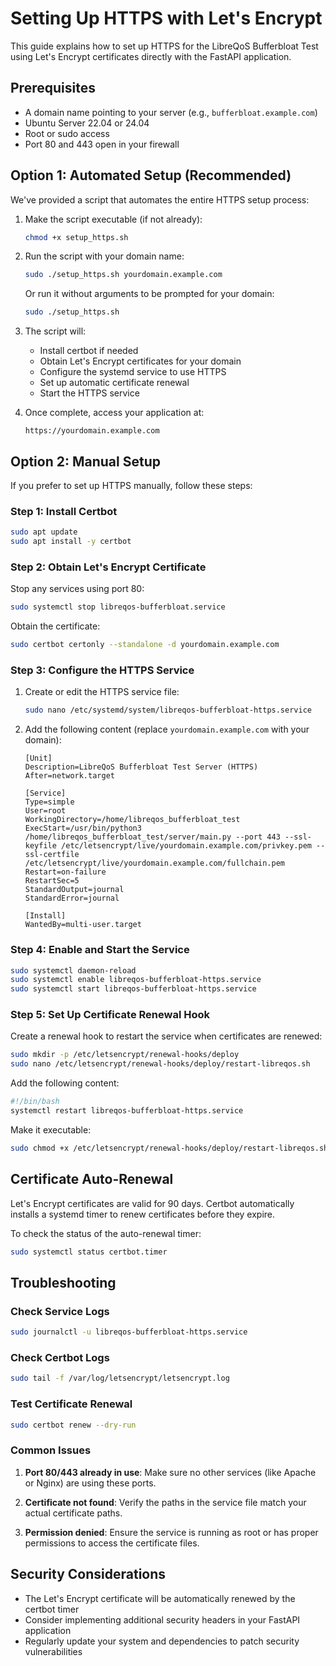 # Setting Up HTTPS with Let's Encrypt

This guide explains how to set up HTTPS for the LibreQoS Bufferbloat Test using Let's Encrypt certificates directly with the FastAPI application.

## Prerequisites

- A domain name pointing to your server (e.g., `bufferbloat.example.com`)
- Ubuntu Server 22.04 or 24.04
- Root or sudo access
- Port 80 and 443 open in your firewall

## Option 1: Automated Setup (Recommended)

We've provided a script that automates the entire HTTPS setup process:

1. Make the script executable (if not already):
   ```bash
   chmod +x setup_https.sh
   ```

2. Run the script with your domain name:
   ```bash
   sudo ./setup_https.sh yourdomain.example.com
   ```
   
   Or run it without arguments to be prompted for your domain:
   ```bash
   sudo ./setup_https.sh
   ```

3. The script will:
   - Install certbot if needed
   - Obtain Let's Encrypt certificates for your domain
   - Configure the systemd service to use HTTPS
   - Set up automatic certificate renewal
   - Start the HTTPS service

4. Once complete, access your application at:
   ```
   https://yourdomain.example.com
   ```

## Option 2: Manual Setup

If you prefer to set up HTTPS manually, follow these steps:

### Step 1: Install Certbot

```bash
sudo apt update
sudo apt install -y certbot
```

### Step 2: Obtain Let's Encrypt Certificate

Stop any services using port 80:
```bash
sudo systemctl stop libreqos-bufferbloat.service
```

Obtain the certificate:
```bash
sudo certbot certonly --standalone -d yourdomain.example.com
```

### Step 3: Configure the HTTPS Service

1. Create or edit the HTTPS service file:
   ```bash
   sudo nano /etc/systemd/system/libreqos-bufferbloat-https.service
   ```

2. Add the following content (replace `yourdomain.example.com` with your domain):
   ```
   [Unit]
   Description=LibreQoS Bufferbloat Test Server (HTTPS)
   After=network.target

   [Service]
   Type=simple
   User=root
   WorkingDirectory=/home/libreqos_bufferbloat_test
   ExecStart=/usr/bin/python3 /home/libreqos_bufferbloat_test/server/main.py --port 443 --ssl-keyfile /etc/letsencrypt/live/yourdomain.example.com/privkey.pem --ssl-certfile /etc/letsencrypt/live/yourdomain.example.com/fullchain.pem
   Restart=on-failure
   RestartSec=5
   StandardOutput=journal
   StandardError=journal

   [Install]
   WantedBy=multi-user.target
   ```

### Step 4: Enable and Start the Service

```bash
sudo systemctl daemon-reload
sudo systemctl enable libreqos-bufferbloat-https.service
sudo systemctl start libreqos-bufferbloat-https.service
```

### Step 5: Set Up Certificate Renewal Hook

Create a renewal hook to restart the service when certificates are renewed:

```bash
sudo mkdir -p /etc/letsencrypt/renewal-hooks/deploy
sudo nano /etc/letsencrypt/renewal-hooks/deploy/restart-libreqos.sh
```

Add the following content:
```bash
#!/bin/bash
systemctl restart libreqos-bufferbloat-https.service
```

Make it executable:
```bash
sudo chmod +x /etc/letsencrypt/renewal-hooks/deploy/restart-libreqos.sh
```

## Certificate Auto-Renewal

Let's Encrypt certificates are valid for 90 days. Certbot automatically installs a systemd timer to renew certificates before they expire.

To check the status of the auto-renewal timer:
```bash
sudo systemctl status certbot.timer
```

## Troubleshooting

### Check Service Logs

```bash
sudo journalctl -u libreqos-bufferbloat-https.service
```

### Check Certbot Logs

```bash
sudo tail -f /var/log/letsencrypt/letsencrypt.log
```

### Test Certificate Renewal

```bash
sudo certbot renew --dry-run
```

### Common Issues

1. **Port 80/443 already in use**: Make sure no other services (like Apache or Nginx) are using these ports.

2. **Certificate not found**: Verify the paths in the service file match your actual certificate paths.

3. **Permission denied**: Ensure the service is running as root or has proper permissions to access the certificate files.

## Security Considerations

- The Let's Encrypt certificate will be automatically renewed by the certbot timer
- Consider implementing additional security headers in your FastAPI application
- Regularly update your system and dependencies to patch security vulnerabilities